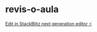 # revis-o-aula

[Edit in StackBlitz next generation editor ⚡️](https://stackblitz.com/~/github.com/willyanelima/revis-o-aula)